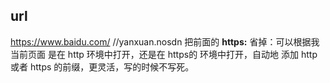 ## url
https://www.baidu.com/
//yanxuan.nosdn
把前面的 **https:** 省掉：可以根据我当前页面 是在 http 环境中打开，还是在 https的 环境中打开，自动地 添加 http 或者 https 的前缀，更灵活，写的时候不写死。